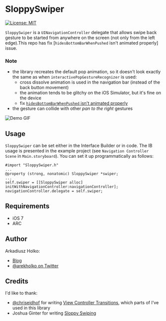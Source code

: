 # SloppySwiper

[![License: MIT](https://img.shields.io/badge/license-MIT-red.svg?style=flat)](https://github.com/fastred/SloppySwiper/blob/master/LICENSE)


`SloppySwiper` is a `UINavigationController` delegate that allows swipe back gesture to be started from anywhere on the screen (not only from the left edge).This repo has fix [`hidesBottomBarWhenPushed` isn't animated properly] issue.

### Note
* the library recreates the default pop animation, so it doesn't look exactly the same as when `interactivePopGestureRecognizer` is used:
  - cross dissolve animation is used in the navigation bar (instead of the back button movement)
  - the animation tends to be glitchy on the iOS Simulator, but it's fine on the device
  - fix [`hidesBottomBarWhenPushed` isn't animated properly](https://github.com/fastred/SloppySwiper/issues/2)
* the gesture can collide with other *pan to the right* gestures

![Demo GIF](https://raw.githubusercontent.com/fastred/SloppySwiper/master/demo.gif)

## Usage

`SloppySwiper` can be set either in the Interface Builder or in code. The IB usage is presented in the example project (see `Navigation Controller Scene` in `Main.storyboard`). You can set it up programmatically as follows:

```obj-c
#import "SloppySwiper.h"
...
@property (strong, nonatomic) SloppySwiper *swiper;
...
self.swiper = [[SloppySwiper alloc] initWithNavigationController:navigationController];
navigationController.delegate = self.swiper;
```

## Requirements

* iOS 7
* ARC

## Author

Arkadiusz Holko:

* [Blog](http://holko.pl/)
* [@arekholko on Twitter](https://twitter.com/arekholko)

## Credits

I'd like to thank:

* [@chriseidhof](https://github.com/chriseidhof) for writing [View Controller Transitions](http://www.objc.io/issue-5/view-controller-transitions.html), which parts of I've used in this library
* Joshua Ginter for writing [Sloppy Swiping](http://www.thenewsprint.co/2014/04/16/sloppy-swiping/)
